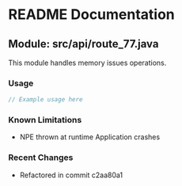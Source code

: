 # README Documentation

## Module: src/api/route_77.java

This module handles memory issues operations.

### Usage

```java
// Example usage here
```

### Known Limitations

- NPE thrown at runtime Application crashes

### Recent Changes

- Refactored in commit c2aa80a1

